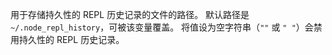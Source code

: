 <!-- YAML
added: v3.0.0
-->

用于存储持久性的 REPL 历史记录的文件的路径。
默认路径是 `~/.node_repl_history`，可被该变量覆盖。
将值设为空字符串（`""` 或 `" "`）会禁用持久性的 REPL 历史记录。

